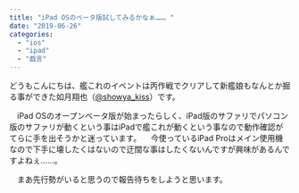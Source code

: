 ```yaml
---
title: "iPad OSのベータ版試してみるかなぁ……。"
date: "2019-06-26"
categories: 
  - "ios"
  - "ipad"
  - "戯言"
---
```


どうもこんにちは、艦これのイベントは丙作戦でクリアして新艦娘もなんとか掘る事ができた如月翔也（[@showya\_kiss](http://twitter.com/showya_kiss)）です。

　iPad OSのオープンベータ版が始まったらしく、iPad版のサファリでパソコン版のサファリが動くという事はiPadで艦これが動くという事なので動作確認がてらに手を出そうかと迷っています。 　今使っているiPad Proはメイン使用機なので下手に壊したくはないので迂闊な事はしたくないんですが興味があるんですよねぇ……。

　まあ先行勢がいると思うので報告待ちをしようと思います。
